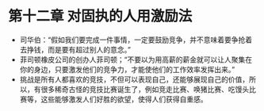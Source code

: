 # 第十二章 对固执的人用激励法
- 司华伯：“假如我们要完成一件事情，一定要鼓励竞争，并不意味着要争抢着去挣钱，而是要有超过别人的意念。”
- 菲司顿橡皮公司的创办人菲司顿；“不要以为用高薪的薪金就可以让人聚集在你的身边，只要激发他们的竞争力，才能使他们的工作效率发挥出来。”
- 挑战是所有人都喜欢的竞技，不但可以表现自己，还能够展现自己的价值，所以，有很多稀奇古怪的竞技比赛诞生了，例如竞走比赛、唤猪比赛、吃馒头比赛等，这些能够激发人们好胜的欲望，使得人们获得自重感。
